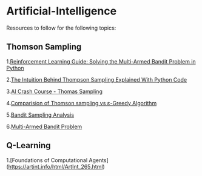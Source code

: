 # Artificial-Intelligence

Resources to follow for the following topics:


## Thomson Sampling

1.[Reinforcement Learning Guide: Solving the Multi-Armed Bandit Problem in Python](https://www.kaggle.com/getting-started/131811)


2.[The Intuition Behind Thompson Sampling Explained With Python Code](https://analyticsindiamag.com/thompson-sampling-explained-with-python-code/#:~:text=Thompson%20Sampling%20is%20an%20algorithm,Posterior%20Sampling%20or%20Probability%20Matching.)


3.[AI Crash Course - Thomas Sampling](https://github.com/PacktPublishing/AI-Crash-Course/blob/master/Chapter%2005/predictor.py)

4.[Comparision of Thomson sampling vs ε-Greedy Algorithm](https://towardsdatascience.com/hompson-sampling-for-multi-armed-bandit-problems-part-1-b750cbbdad34)

5.[Bandit Sampling Analysis](https://github.com/kfoofw/bandit_simulations/blob/master/python/multiarmed_bandits/analysis/ts.md)

6.[Multi-Armed Bandit Problem](https://lilianweng.github.io/lil-log/2018/01/23/the-multi-armed-bandit-problem-and-its-solutions.html)


## Q-Learning

1.[Foundations of Computational Agents] (https://artint.info/html/ArtInt_265.html)
